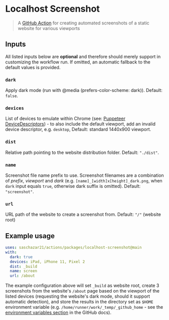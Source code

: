 # Localhost Screenshot

> A [GitHub Action](https://docs.github.com/en/actions) for creating automated screenshots of a static website for various viewports

## Inputs

All listed inputs below are **optional** and therefore should merely support in customizing the workflow run. If omitted, an automatic fallback to the default values is provided.

### `dark`

Apply dark mode (run with @media (prefers-color-scheme: dark)). Default: `false`.

### `devices`

List of devices to emulate within Chrome (see: [Puppeteer DeviceDescriptors](https://bit.ly/3n0EmMe)) - to also include the default viewport, add an invalid device descriptor, e.g. `desktop`, Default: standard 1440x900 viewport.

### `dist`

Relative path pointing to the website distribution folder. Default: `"./dist"`.

### `name`

Screenshot file name prefix to use. Screenshot filenames are a combination of _prefix_, _viewport_ and _dark_ (e.g. `[name]_[width]x[height]_dark.png`, when `dark` input equals `true`, otherwise dark suffix is omitted). Default: `"screenshot"`.

### `url`

URL path of the website to create a screenshot from. Default: `"/"` (website root)

## Example usage

```yml
uses: saschazar21/actions/packages/localhost-screenshot@main
with:
  dark: true
  devices: iPad, iPhone 11, Pixel 2
  dist: _build
  name: screen
  url: /about
```

The example configuration above will set `_build` as website root, create 3 screenshots from the website's `/about` page based on the viewport of the listed devices (requesting the website's dark mode, should it support automatic detection), and store the results in the directory set as `$HOME` environment variable (e.g. `/home/runner/work/_temp/_github_home` - see the [environment variables section](https://docs.github.com/en/actions/reference/environment-variables#default-environment-variables) in the GitHub docs).
